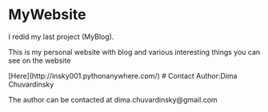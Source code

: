 # MyWebsite

I redid my last project (MyBlog).
<p>This is my personal website with blog and various interesting things you can see on the website</p>
[Here](http://insky001.pythonanywhere.com/)
# Contact
Author:Dima Chuvardinsky
<p>The author can be contacted at dima.chuvardinsky@gmail.com</p>
